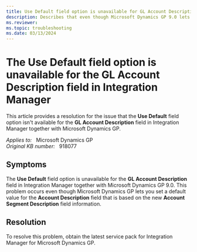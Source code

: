 ```yaml
---
title: Use Default field option is unavailable for GL Account Description
description: Describes that even though Microsoft Dynamics GP 9.0 lets you set a default value for the GL Account Description field, the Use Default field option is unavailable in Integration Manager. A service pack is now available to resolve this problem.
ms.reviewer: 
ms.topic: troubleshooting
ms.date: 03/13/2024
---
```

# The Use Default field option is unavailable for the GL Account Description field in Integration Manager

This article provides a resolution for the issue that the **Use Default** field option isn't available for the **GL Account Description** field in Integration Manager together with Microsoft Dynamics GP.

_Applies to:_ &nbsp; Microsoft Dynamics GP  
_Original KB number:_ &nbsp; 918077

## Symptoms

The **Use Default** field option is unavailable for the **GL Account Description** field in Integration Manager together with Microsoft Dynamics GP 9.0. This problem occurs even though Microsoft Dynamics GP lets you set a default value for the **Account Description** field that is based on the new **Account Segment Description** field information.

## Resolution

To resolve this problem, obtain the latest service pack for Integration Manager for Microsoft Dynamics GP.
